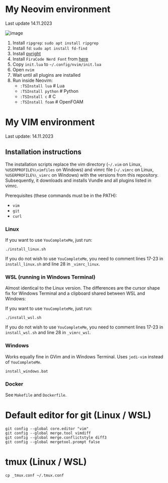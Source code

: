 # My Neovim environment

Last update 14.11.2023

![image](https://github.com/krzysztofarendt/vimrc/assets/16005748/a8d4e861-63aa-4fc0-a1ec-06d7484fcff6)

1. Install `ripgrep`: `sudo apt install ripgrep`
2. Install `fd`: `sudo apt install fd-find`
3. Install [pyright](https://microsoft.github.io/pyright/#/installation)
4. Install `FiraCode Nerd Font` from [here](https://www.nerdfonts.com/font-downloads)
5. Copy `init.lua` to `~/.config/nvim/init.lua`
6. Open `nvim`
7. Wait until all plugins are installed
8. Run inside Neovim:
    - `:TSInstall lua`     # Lua
    - `:TSInstall python`  # Python
    - `:TSInstall c`       # C
    - `:TSInstall foam`    # OpenFOAM

# My VIM environment

Last update: 14.11.2023

## Installation instructions

The installation scripts replace the vim directory (`~/.vim` on Linux, `%USERPROFILE%\vimfiles` on Windows) and vimrc file (`~/.vimrc` on Linux, `%USERPROFILE%\_vimrc` on Windows) with the versions from this repository. Subsequently, it downloads and installs Vundle and all plugins listed in vimrc.

Prerequisites (these commands must be in the PATH):
- `vim`
- `git`
- `curl`

### Linux

If you want to use `YouCompleteMe`, just run:
```
./install_linux.sh
```

If you do not wish to use `YouCompleteMe`, you need to comment lines 17-23 in `install_linux.sh` and line 28 in `_vimrc_linux`.

### WSL (running in Windows Terminal)

Almost identical to the Linux version. The differences are the cursor shape fix for Windows Terminal and a clipboard shared between WSL and Windows:

If you want to use `YouCompleteMe`, just run:
```
./install_wsl.sh
```

If you do not wish to use `YouCompleteMe`, you need to comment lines 17-23 in `install_wsl.sh` and line 28 in `_vimrc_wsl`.

### Windows

Works equally fine in GVim and in Windows Terminal.
Uses `jedi-vim` instead of `YouCompleteMe`.
```
install_windows.bat
```

### Docker

See `Makefile` and `Dockerfile`.

# Default editor for git (Linux / WSL)
```
git config --global core.editor "vim"
git config --global merge.tool vimdiff
git config --global merge.conflictstyle diff3
git config --global mergetool.prompt false
```

# tmux (Linux / WSL)
```
cp _tmux.conf ~/.tmux.conf
```
